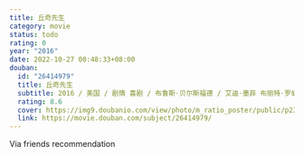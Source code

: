 ```yaml
---
title: 丘奇先生
category: movie
status: todo
rating: 0
year: "2016"
date: 2022-10-27 00:48:33+08:00
douban:
  id: "26414979"
  title: 丘奇先生
  subtitle: 2016 / 美国 / 剧情 喜剧 / 布鲁斯·贝尔斯福德 / 艾迪·墨菲 布丽特·罗伯森
  rating: 8.6
  cover: https://img9.doubanio.com/view/photo/m_ratio_poster/public/p2337103034.jpg
  link: https://movie.douban.com/subject/26414979/
---
```


Via friends recommendation 
